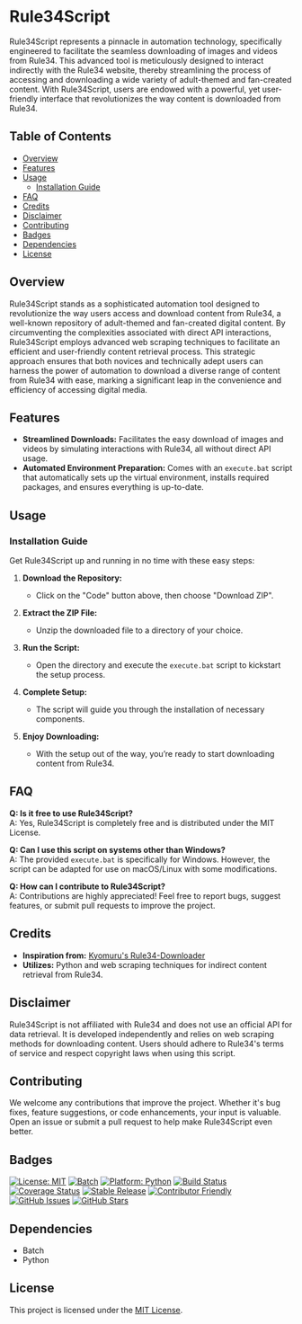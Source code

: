 # Rule34Script

Rule34Script represents a pinnacle in automation technology, specifically engineered to facilitate the seamless downloading of images and videos from Rule34. This advanced tool is meticulously designed to interact indirectly with the Rule34 website, thereby streamlining the process of accessing and downloading a wide variety of adult-themed and fan-created content. With Rule34Script, users are endowed with a powerful, yet user-friendly interface that revolutionizes the way content is downloaded from Rule34.

## Table of Contents
- [Overview](#overview)
- [Features](#features)
- [Usage](#usage)
  - [Installation Guide](#installation-guide)
- [FAQ](#faq)
- [Credits](#credits)
- [Disclaimer](#disclaimer)
- [Contributing](#contributing)
- [Badges](#badges)
- [Dependencies](#dependencies)
- [License](#license)

## Overview

Rule34Script stands as a sophisticated automation tool designed to revolutionize the way users access and download content from Rule34, a well-known repository of adult-themed and fan-created digital content. By circumventing the complexities associated with direct API interactions, Rule34Script employs advanced web scraping techniques to facilitate an efficient and user-friendly content retrieval process. This strategic approach ensures that both novices and technically adept users can harness the power of automation to download a diverse range of content from Rule34 with ease, marking a significant leap in the convenience and efficiency of accessing digital media.

## Features

- **Streamlined Downloads:** Facilitates the easy download of images and videos by simulating interactions with Rule34, all without direct API usage.
- **Automated Environment Preparation:** Comes with an `execute.bat` script that automatically sets up the virtual environment, installs required packages, and ensures everything is up-to-date.

## Usage

### Installation Guide

Get Rule34Script up and running in no time with these easy steps:

1. **Download the Repository:**
   - Click on the "Code" button above, then choose "Download ZIP".

2. **Extract the ZIP File:**
   - Unzip the downloaded file to a directory of your choice.

3. **Run the Script:**
   - Open the directory and execute the `execute.bat` script to kickstart the setup process.

4. **Complete Setup:**
   - The script will guide you through the installation of necessary components.

5. **Enjoy Downloading:**
   - With the setup out of the way, you’re ready to start downloading content from Rule34.

## FAQ

**Q: Is it free to use Rule34Script?**<br>
A: Yes, Rule34Script is completely free and is distributed under the MIT License.<br>

**Q: Can I use this script on systems other than Windows?**<br>
A: The provided `execute.bat` is specifically for Windows. However, the script can be adapted for use on macOS/Linux with some modifications.<br>

**Q: How can I contribute to Rule34Script?**<br>
A: Contributions are highly appreciated! Feel free to report bugs, suggest features, or submit pull requests to improve the project.<br>

## Credits

- **Inspiration from:** [Kyomuru's Rule34-Downloader](https://github.com/Kyomuru/Rule34-Downloader/blob/master/main.py)
- **Utilizes:** Python and web scraping techniques for indirect content retrieval from Rule34.

## Disclaimer

Rule34Script is not affiliated with Rule34 and does not use an official API for data retrieval. It is developed independently and relies on web scraping methods for downloading content. Users should adhere to Rule34's terms of service and respect copyright laws when using this script.

## Contributing

We welcome any contributions that improve the project. Whether it's bug fixes, feature suggestions, or code enhancements, your input is valuable. Open an issue or submit a pull request to help make Rule34Script even better.

## Badges

[![License: MIT](https://img.shields.io/github/license/VermiNew/Rule34Script.svg?style=flat-square)](LICENSE)
[![Batch](https://img.shields.io/badge/Platform-Batch-blue.svg)](https://en.wikipedia.org/wiki/Batch_file)
[![Platform: Python](https://img.shields.io/badge/Platform-Python-orange.svg)](https://www.python.org/)
[![Build Status](https://img.shields.io/travis/com/VermiNew/Rule34Script/master.svg?style=flat-square)](https://travis-ci.com/VermiNew/Rule34Script)
[![Coverage Status](https://img.shields.io/codecov/c/github/VermiNew/Rule34Script/master.svg?style=flat-square)](https://codecov.io/gh/VermiNew/Rule34Script)
[![Stable Release](https://img.shields.io/badge/Release-Stable-darkgreen.svg)](https://github.com/VermiNew/Rule34Script/releases/tag/stable)
[![Contributor Friendly](https://img.shields.io/badge/Contributions-Welcome-darkgreen.svg)](https://github.com/VermiNew/Rule34Script/blob/main/CONTRIBUTING.md)
[![GitHub Issues](https://img.shields.io/github/issues/VermiNew/Rule34Script.svg?style=flat-square)](https://github.com/VermiNew/Rule34Script/issues)
[![GitHub Stars](https://img.shields.io/github/stars/VermiNew/Rule34Script.svg?style=social&label=Stars)](https://github.com/VermiNew/Rule34Script/stargazers)

## Dependencies

- Batch
- Python

## License

This project is licensed under the [MIT License](LICENSE).
